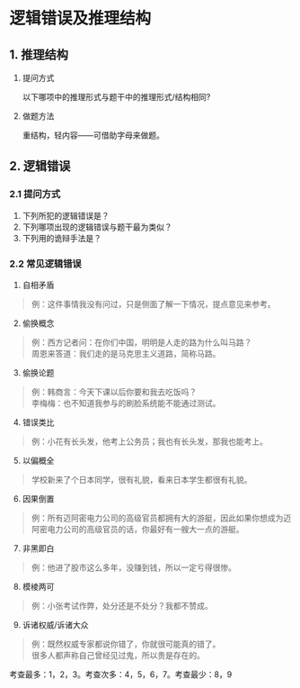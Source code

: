 <div><h1>逻辑错误及推理结构</h1></div>

## 1. 推理结构
1. 提问方式

   以下哪项中的推理形式与题干中的推理形式/结构相同?

2. 做题方法

   重结构，轻内容——可借助字母来做题。

## 2. 逻辑错误
### 2.1 提问方式
1. 下列所犯的逻辑错误是？
2. 下列哪项出现的逻辑错误与题干最为类似？
3. 下列用的诡辩手法是？
### 2.2 常见逻辑错误
1. 自相矛盾
>例：这件事情我没有问过，只是侧面了解一下情况，提点意见来参考。

2. 偷换概念
>例：西方记者问：在你们中国，明明是人走的路为什么叫马路？</br>
>周恩来答道：我们走的是马克思主义道路，简称马路。

3. 偷换论题
>例：韩商言：今天下课以后你要和我去吃饭吗？</br>
>李梅梅：也不知道我参与的刷脸系统能不能通过测试。

4. 错误类比
>例：小花有长头发，他考上公务员；我也有长头发，那我也能考上。

5. 以偏概全
>学校新来了个日本同学，很有礼貌，看来日本学生都很有礼貌。

6. 因果倒置
>例：所有迈阿密电力公司的高级官员都拥有大的游艇，因此如果你想成为迈阿密电力公司的高级官员的话，你最好有一艘大一点的游艇。

7. 非黑即白
>例：他进了股市这么多年，没赚到钱，所以一定亏得很惨。

8. 模棱两可
>例：小张考试作弊，处分还是不处分？我都不赞成。

9. 诉诸权威/诉诸大众
>例：既然权威专家都说你错了，你就很可能真的错了。</br>
>很多人都声称自己曾经见过鬼，所以贵是存在的。

考查最多：1，2，3。考查次多：4，5，6，7。考查最少：8，9
